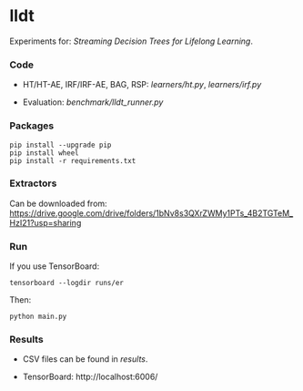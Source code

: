 # lldt
Experiments for: *Streaming Decision Trees for Lifelong Learning*.

### Code
- HT/HT-AE, IRF/IRF-AE, BAG, RSP: *learners/ht.py*, *learners/irf.py*

- Evaluation: *benchmark/lldt_runner.py*

### Packages
```
pip install --upgrade pip
pip install wheel
pip install -r requirements.txt
```

### Extractors
Can be downloaded from: https://drive.google.com/drive/folders/1bNv8s3QXrZWMy1PTs_4B2TGTeM_HzI21?usp=sharing

### Run

If you use TensorBoard: 

```
tensorboard --logdir runs/er
```

Then:
```
python main.py
```

### Results

- CSV files can be found in *results*.

- TensorBoard: http://localhost:6006/

